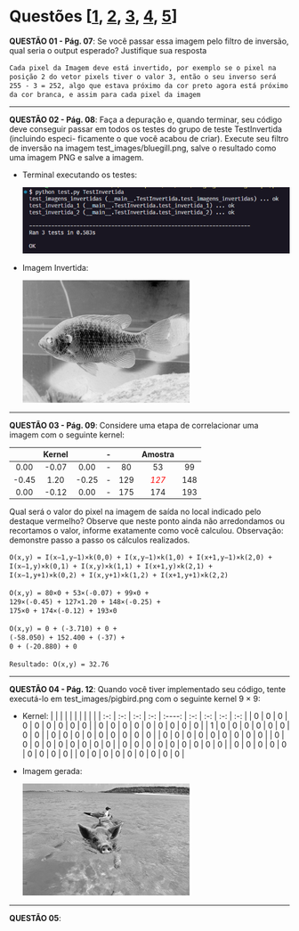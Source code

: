 # Questões [[1](#qt1), [2](#qt2), [3](#qt3), [4](#qt4), [5](#qt5)]

**<a id="qt1">QUESTÃO 01 - Pág. 07</a>**: Se você passar essa imagem pelo filtro de inversão, qual seria o
output esperado? Justifique sua resposta

```
Cada pixel da Imagem deve está invertido, por exemplo se o pixel na posição 2 do vetor pixels tiver o valor 3, então o seu inverso será 255 - 3 = 252, algo que estava próximo da cor preto agora está próximo da cor branca, e assim para cada pixel da imagem
```

---

**<a id="qt2">QUESTÃO 02 - Pág. 08</a>**: Faça a depuração e, quando terminar, seu código deve conseguir
passar em todos os testes do grupo de teste TestInvertida (incluindo especi-
ficamente o que você acabou de criar). Execute seu filtro de inversão na imagem
test_images/bluegill.png, salve o resultado como uma imagem PNG e
salve a imagem.

- Terminal executando os testes:

  ![terminal](./doc_images/qt2_captura_testes_terminal.PNG)

- Imagem Invertida:

  ![imagem bluegill.png invertida](./doc_images/qt2_bluegill_invertida.png)

---

**<a id="qt3">QUESTÃO 03 - Pág. 09</a>**: Considere uma etapa de correlacionar uma imagem com o seguinte
kernel:

|       | Kernel |       |  -  |     |           Amostra            |     |
| :---: | :----: | :---: | :-: | :-: | :--------------------------: | :-: |
| 0.00  | -0.07  | 0.00  |  -  | 80  |              53              | 99  |
| -0.45 |  1.20  | -0.25 |  -  | 129 | <i style="color:red">127</i> | 148 |
| 0.00  | -0.12  | 0.00  |  -  | 175 |             174              | 193 |

Qual será o valor do pixel na imagem de saída no local indicado pelo destaque vermelho? Observe que neste ponto ainda não arredondamos ou recortamos o valor, informe exatamente como você calculou. Observação: demonstre passo a passo
os cálculos realizados.

```
O(x,y) = I(x−1,y−1)×k(0,0) + I(x,y−1)×k(1,0) + I(x+1,y−1)×k(2,0) +
I(x−1,y)×k(0,1) + I(x,y)×k(1,1) + I(x+1,y)×k(2,1) +
I(x−1,y+1)×k(0,2) + I(x,y+1)×k(1,2) + I(x+1,y+1)×k(2,2)

O(x,y) = 80×0 + 53×(-0.07) + 99×0 +
129×(-0.45) + 127×1.20 + 148×(-0.25) +
175×0 + 174×(-0.12) + 193×0

O(x,y) = 0 + (-3.710) + 0 +
(-58.050) + 152.400 + (-37) +
0 + (-20.880) + 0

Resultado: O(x,y) = 32.76
```

---

**<a id="qt4">QUESTÃO 04 - Pág. 12</a>**: Quando você tiver implementado seu código, tente executá-lo em
test_images/pigbird.png com o seguinte kernel 9 × 9:

- Kernel:
  | | | | | | | | | |
  | :-: | :-: | :-: | :-: | :----: | :-: | :-: | :-: | :-: |
  | 0 | 0 | 0 | 0 | 0 | 0 | 0 | 0 | 0 |
  | 0 | 0 | 0 | 0 | 0 | 0 | 0 | 0 | 0 |
  | 1 | 0 | 0 | 0 | 0 | 0 | 0 | 0 | 0 |
  | 0 | 0 | 0 | 0 | 0 | 0 | 0 | 0 | 0 |
  | 0 | 0 | 0 | 0 | 0 | 0 | 0 | 0 | 0 |
  | 0 | 0 | 0 | 0 | 0 | 0 | 0 | 0 | 0 |
  | 0 | 0 | 0 | 0 | 0 | 0 | 0 | 0 | 0 |
  | 0 | 0 | 0 | 0 | 0 | 0 | 0 | 0 | 0 |
  | 0 | 0 | 0 | 0 | 0 | 0 | 0 | 0 | 0 |

- Imagem gerada:

  ![pigbird_correlacao.png](./doc_images/qt4_pigbird_correlacao.png)

---

**<a id="qt5">QUESTÃO 05</a>**:
